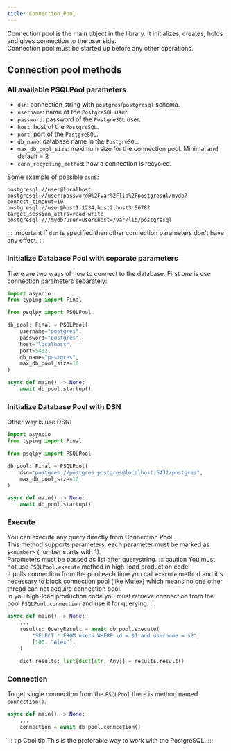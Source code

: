 ```yaml
---
title: Connection Pool
---
```

Connection pool is the main object in the library. It initializes, creates, holds and gives connection to the user side.  
Connection pool must be started up before any other operations.

## Connection pool methods

### All available PSQLPool parameters

- `dsn`: connection string with `postgres`/`postgresql` schema.
- `username`: name of the `PostgreSQL` user.
- `password`: password of the `PostgreSQL` user.
- `host`: host of the `PostgreSQL`.
- `port`: port of the `PostgreSQL`.
- `db_name`: database name in the `PostgreSQL`.
- `max_db_pool_size`: maximum size for the connection pool. Minimal and default = 2
- `conn_recycling_method`: how a connection is recycled.  

Some example of possible `dsn`s:
```
postgresql://user@localhost
postgresql://user:password@%2Fvar%2Flib%2Fpostgresql/mydb?connect_timeout=10
postgresql://user@host1:1234,host2,host3:5678?target_session_attrs=read-write
postgresql:///mydb?user=user&host=/var/lib/postgresql
```
::: important
If `dsn` is specified then other connection parameters don't have any effect.
:::

### Initialize Database Pool with separate parameters
There are two ways of how to connect to the database. First one is use connection parameters separately:
```python
import asyncio
from typing import Final

from psqlpy import PSQLPool

db_pool: Final = PSQLPool(
    username="postgres",
    password="postgres",
    host="localhost",
    port=5432,
    db_name="postgres",
    max_db_pool_size=10,
)

async def main() -> None:
    await db_pool.startup()
```

### Initialize Database Pool with DSN
Other way is use DSN:
```python
import asyncio
from typing import Final

from psqlpy import PSQLPool

db_pool: Final = PSQLPool(
    dsn="postgres://postgres:postgres@localhost:5432/postgres",
    max_db_pool_size=10,
)

async def main() -> None:
    await db_pool.startup()
```

### Execute
You can execute any query directly from Connection Pool.  
This method supports parameters, each parameter must be marked as `$<number>` (number starts with 1).  
Parameters must be passed as list after querystring.
::: caution
You must not use `PSQLPool.execute` method in high-load production code!  
It pulls connection from the pool each time you call `execute` method and it's necessary to block connection pool (like Mutex) which means no one other thread can not acquire connection pool.  
In you high-load production code you must retrieve connection from the pool `PSQLPool.connection` and use it for querying.
:::
```python
async def main() -> None:
    ...
    results: QueryResult = await db_pool.execute(
        "SELECT * FROM users WHERE id = $1 and username = $2",
        [100, "Alex"],
    )

    dict_results: list[dict[str, Any]] = results.result()
```

### Connection
To get single connection from the `PSQLPool` there is method named `connection()`.  

```python
async def main() -> None:
    ...
    connection = await db_pool.connection()
```
::: tip Cool tip
This is the preferable way to work with the PostgreSQL.
:::
